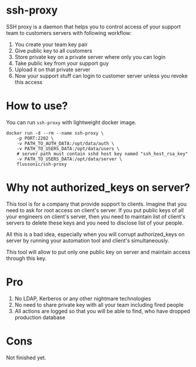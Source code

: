 # ssh-proxy

SSH proxy is a daemon that helps you to control access of your support team to customers servers with following workflow:

1. You create your team key pair
2. Give public key to all customers
3. Store private key on a private server where only you can login
4. Take public key from your support guy
5. Upload it on that private server
6. Now your support stuff can login to customer server unless you revoke this access

# How to use?

You can run `ssh-proxy` with lightweight docker image.

```
docker run -d --rm --name ssh-proxy \
    -p PORT:2202 \
    -v PATH_TO_AUTH_DATA:/opt/data/auth \
    -v PATH_TO_USERS_DATA:/opt/data/users \
    # server path must contain sshd host key named "ssh_host_rsa_key"
    -v PATH_TO_USERS_DATA:/opt/data/server \
    flussonic/ssh-proxy
```

# Why not authorized_keys on server?

This tool is for a company that provide support to clients.
Imagine that you need to ask for root access on client's server. If you put public keys of all your engineers on client's server, then you need to maintain list of client's servers to delete these keys and you need to disclose list of your people.

All this is a bad idea, especially when you will corrupt authorized_keys on server by running your automation tool and client's simultaneously.

This tool will allow to put only one public key on server and maintain access through this key.

# Pro

1. No LDAP, Kerberos or any other nightmare technologies
2. No need to share private key with all your team including fired people
3. All actions are logged so that you will be able to find, who have dropped production database

# Cons

Not finished yet.
